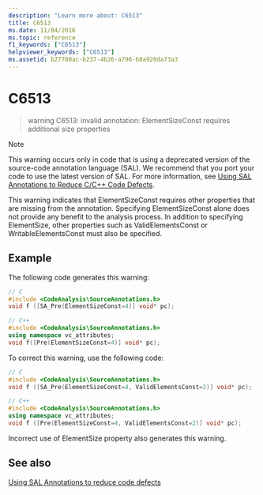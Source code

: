 ```yaml
---
description: "Learn more about: C6513"
title: C6513
ms.date: 11/04/2016
ms.topic: reference
f1_keywords: ["C6513"]
helpviewer_keywords: ["C6513"]
ms.assetid: b27780ac-b237-4b26-a796-68a920da73a3
---
```

# C6513

> warning C6513: invalid annotation: ElementSizeConst requires additional size properties

> [!NOTE]
> This warning occurs only in code that is using a deprecated version of the source-code annotation language (SAL). We recommend that you port your code to use the latest version of SAL. For more information, see [Using SAL Annotations to Reduce C/C++ Code Defects](../code-quality/using-sal-annotations-to-reduce-c-cpp-code-defects.md).

This warning indicates that ElementSizeConst requires other properties that are missing from the annotation. Specifying ElementSizeConst alone does not provide any benefit to the analysis process. In addition to specifying ElementSize, other properties such as ValidElementsConst or WritableElementsConst must also be specified.

## Example

The following code generates this warning:

```cpp
// C
#include <CodeAnalysis\SourceAnnotations.h>
void f ([SA_Pre(ElementSizeConst=4)] void* pc);

// C++
#include <CodeAnalysis\SourceAnnotations.h>
using namespace vc_attributes;
void f([Pre(ElementSizeConst=4)] void* pc);
```

To correct this warning, use the following code:

```cpp
// C
#include <CodeAnalysis\SourceAnnotations.h>
void f ([SA_Pre(ElementSizeConst=4, ValidElementsConst=2)] void* pc);

// C++
#include <CodeAnalysis\SourceAnnotations.h>
using namespace vc_attributes;
void f ([Pre(ElementSizeConst=4, ValidElementsConst=2)] void* pc);
```

Incorrect use of ElementSize property also generates this warning.

## See also

[Using SAL Annotations to reduce code defects](using-sal-annotations-to-reduce-c-cpp-code-defects.md)
